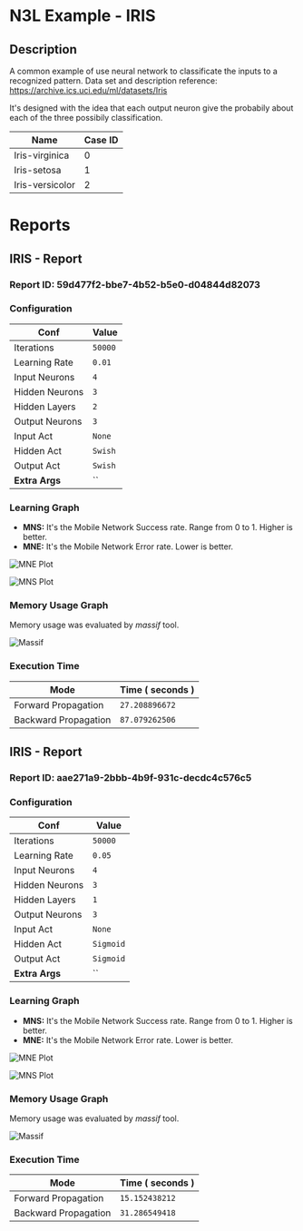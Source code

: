 # N3L Example - IRIS

## Description
A common example of use neural network to classificate the inputs to a recognized pattern.
Data set and description reference: https://archive.ics.uci.edu/ml/datasets/Iris

It's designed with the idea that each output neuron give the probabily about each of the three possibily classification.

| Name | Case ID |
|------|---------|
| Iris-virginica | 0 |
| Iris-setosa | 1 |
| Iris-versicolor | 2 |

# Reports

## IRIS - Report
### Report ID: 59d477f2-bbe7-4b52-b5e0-d04844d82073

### Configuration

| Conf              | Value          |
|-------------------|----------------|
| Iterations        | `50000`     |
| Learning Rate     | `0.01`      |
| Input Neurons     | `4`          |
| Hidden Neurons    | `3`          |
| Hidden Layers     | `2`          |
| Output Neurons    | `3`          |
| Input Act         | `None`       |
| Hidden Act        | `Swish`    |
| Output Act        | `Swish`    |
| **Extra Args**    | `` |

### Learning Graph
- **MNS:** It's the Mobile Network Success rate. Range from 0 to 1. Higher is better.
- **MNE:** It's the Mobile Network Error rate. Lower is better.

![MNE Plot](iris.report.59d477f2-bbe7-4b52-b5e0-d04844d82073.plot-mne.png)

![MNS Plot](iris.report.59d477f2-bbe7-4b52-b5e0-d04844d82073.plot-mns.png)

### Memory Usage Graph
Memory usage was evaluated by _massif_ tool.

![Massif](iris.report.59d477f2-bbe7-4b52-b5e0-d04844d82073.memory.png)

### Execution Time

| Mode                 | Time ( seconds )   |
|----------------------|--------------------|
| Forward Propagation  | `27.208896672`  |
| Backward Propagation | `87.079262506` |
## IRIS - Report
### Report ID: aae271a9-2bbb-4b9f-931c-decdc4c576c5

### Configuration

| Conf              | Value          |
|-------------------|----------------|
| Iterations        | `50000`     |
| Learning Rate     | `0.05`          |
| Input Neurons     | `4`          |
| Hidden Neurons    | `3`          |
| Hidden Layers     | `1`          |
| Output Neurons    | `3`          |
| Input Act         | `None`       |
| Hidden Act        | `Sigmoid`    |
| Output Act        | `Sigmoid`    |
| **Extra Args**    | `` |

### Learning Graph
- **MNS:** It's the Mobile Network Success rate. Range from 0 to 1. Higher is better.
- **MNE:** It's the Mobile Network Error rate. Lower is better.

![MNE Plot](iris.report.aae271a9-2bbb-4b9f-931c-decdc4c576c5.plot-mne.png)

![MNS Plot](iris.report.aae271a9-2bbb-4b9f-931c-decdc4c576c5.plot-mns.png)

### Memory Usage Graph
Memory usage was evaluated by _massif_ tool.

![Massif](iris.report.aae271a9-2bbb-4b9f-931c-decdc4c576c5.memory.png)

### Execution Time

| Mode                 | Time ( seconds )   |
|----------------------|--------------------|
| Forward Propagation  | `15.152438212`  |
| Backward Propagation | `31.286549418` |
